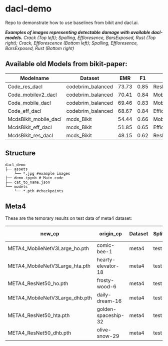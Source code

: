 # dacl-demo

Repo to demonstrate how to use baselines from bikit and dacl.ai.


***Examples of images representing detectable damage with available dacl-models.** Crack (Top left); Spalling, Effloresence, BarsExposed, Rust (Top right); Crack, Efflorescence (Bottom left); Spalling, Effloresence, BarsExposed, Rust (Bottom right)*

## Available old Models from bikit-paper:

| Modelname             | Dataset           | EMR   | F1   | Tag          | Checkpoint                |
|-----------------------|-------------------|-------|------|--------------|---------------------------|
| Code_res_dacl         | codebrim_balanced | 73.73 | 0.85 | ResNet       | Code_res_dacl.pth         |
| Code_mobilev2_dacl    | codebrim_balanced |70.41  | 0.84 | MobileNetV2  | Code_mobilev2_dacl.pth    |
| Code_mobile_dacl      | codebrim_balanced | 69.46 | 0.83 | MobileNet    | Code_mobile_dacl.pth      |
| Code_eff_dacl         | codebrim_balanced | 68.67 | 0.84 | EfficientNet | Code_eff_dacl.pth         |
| McdsBikit_mobile_dacl | mcds_Bikit        | 54.44 | 0.66 | MobileNet    | McdsBikit_mobile_dacl.pth |
| McdsBikit_eff_dacl    | mcds_Bikit        | 51.85 | 0.65 | EfficientNet | McdsBikit_eff_dacl.pth    |
| McdsBikit_res_dacl    | mcds_Bikit        | 48.15 | 0.62 | ResNet       | McdsBikit_res_dacl.pth    |


## Structure

```
dacl_demo
├── assets
	└── *.jpg #example images
├── demo.ipynb # Main code
├── cat_to_name.json
└── models
	└── *.pth #checkpoints
```

## Meta4

These are the temorary results on test data of meta4 dataset:

| new_cp | origin_cp | Dataset | Split | Approach | Base      | ExactMatchRatio | F1    | Precision | Recall | Accuracy | AUROC | Recall-NoDamage | Recall-Crack | Recall-Efflorescence | Recall-Spalling | Recall-BarsExposed | Recall-Rust |
|--------------------------------|---------------------|---------|-------|----------|-----------|-----------------|-------|-----------|--------|----------|-------|-----------------|--------------|----------------------|-----------------|--------------------|-------------|
| META4_MobileNetV3Large_ho.pth  | comic-bee-1         | meta4   | test  | HO       | mobilenet | 65.34           | 69.96 | 82.19     | 66.23  | 88.96    | 94.45 | 98.68           | 36.41        | 54.19                | 76.67           | 60.95              | 70.48       |
| META4_MobileNetV3Large_hta.pth | hearty-elevator-18  | meta4   | test  | HTA      | mobilenet | 77.84           | 79.40 | 87.68     | 74.85  | 93.01    | 97.69 | 99.17           | 60.82        | 67.60                | 81.48           | 69.52              | 70.48       |
| META4_ResNet50_ho.pth          | frosty-wood-6       | meta4   | test  | HO       | resnet    | 63.71           | 61.31 | 78.51     | 55.55  | 88.36    | 93.26 | 97.32           | 36.01        | 31.28                | 59.63           | 51.90              | 57.14       |
| META4_MobileNetV3Large_dhb.pth | daily-dream-16      | meta4   | test  | DHB      | mobilenet | 79.28           | 79.96 | 86.13     | 76.78  | 93.46    | 97.63 | 98.83           | 64.79        | 69.27                | 81.11           | 66.19              | 80.48       |
| META4_ResNet50_hta.pth         | golden-spaceship-32 | meta4   | test  | HTA      | resnet    | 79.72           | 79.22 | 85.65     | 75.55  | 93.57    | 97.67 | 98.68           | 65.28        | 70.39                | 77.04           | 66.67              | 75.24       |
| META4_ResNet50_dhb.pth         | olive-snow-29       | meta4   | test  | DHB      | resnet    | 80.23           | 79.55 | 85.78     | 76.09  | 93.81    | 97.48 | 98.77           | 66.61        | 67.04                | 85.56           | 73.33              | 65.24       |